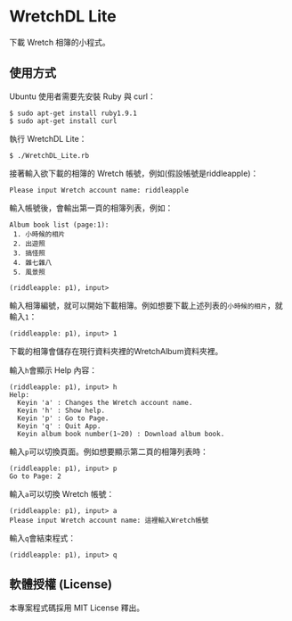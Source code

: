 # WretchDL Lite

下載 Wretch 相簿的小程式。



## 使用方式

Ubuntu 使用者需要先安裝 Ruby 與 curl：

    $ sudo apt-get install ruby1.9.1
    $ sudo apt-get install curl

執行 WretchDL Lite：

    $ ./WretchDL_Lite.rb

接著輸入欲下載的相簿的 Wretch 帳號，例如(假設帳號是riddleapple)：

    Please input Wretch account name: riddleapple

輸入帳號後，會輸出第一頁的相簿列表，例如：

    Album book list (page:1):
     1. 小時候的相片
     2. 出遊照
     3. 搞怪照
     4. 雜七雜八
     5. 風景照
     
    (riddleapple: p1), input>

輸入相簿編號，就可以開始下載相簿。例如想要下載上述列表的``小時候的相片``，就輸入``1``：

    (riddleapple: p1), input> 1

下載的相簿會儲存在現行資料夾裡的WretchAlbum資料夾裡。


輸入``h``會顯示 Help 內容：

    (riddleapple: p1), input> h
    Help:
      Keyin 'a' : Changes the Wretch account name.
      Keyin 'h' : Show help.
      Keyin 'p' : Go to Page.
      Keyin 'q' : Quit App.
      Keyin album book number(1~20) : Download album book.

輸入``p``可以切換頁面。例如想要顯示第二頁的相簿列表時：

    (riddleapple: p1), input> p
    Go to Page: 2

輸入``a``可以切換 Wretch 帳號：

    (riddleapple: p1), input> a
    Please input Wretch account name: 這裡輸入Wretch帳號

輸入``q``會結束程式：

    (riddleapple: p1), input> q



## 軟體授權 (License)

本專案程式碼採用 MIT License 釋出。